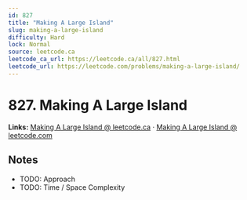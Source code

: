 ```yaml
--- 
id: 827
title: "Making A Large Island"
slug: making-a-large-island
difficulty: Hard
lock: Normal
source: leetcode.ca
leetcode_ca_url: https://leetcode.ca/all/827.html
leetcode_url: https://leetcode.com/problems/making-a-large-island/
---
```


# 827. Making A Large Island

**Links:** [Making A Large Island @ leetcode.ca](https://leetcode.ca/all/827.html) · [Making A Large Island @ leetcode.com](https://leetcode.com/problems/making-a-large-island/)

## Notes
- TODO: Approach
- TODO: Time / Space Complexity
